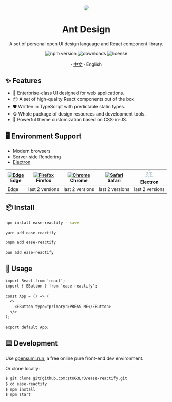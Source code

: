 <div align="center"><a name="readme-top"></a>

<img height="120" style="border-radius: 50px;" src="https://profile-avatar.csdnimg.cn/e4c40d19d85e4616a8c593d7b76e98fd_qq_53123067.jpg!1">

<h1>Ant Design</h1>

A set of personal open UI design language and React component library.

![npm version](https://img.shields.io/npm/v/ease-reactify)
![downloads](https://img.shields.io/npm/dt/ease-reactify)
![license](https://img.shields.io/npm/l/ease-reactify)

· [中文](./README.md) · English

</div>

## ✨ Features

- 🌈 Enterprise-class UI designed for web applications.
- 📦 A set of high-quality React components out of the box.
- 🛡 Written in TypeScript with predictable static types.
- ⚙️ Whole package of design resources and development tools.
- 🎨 Powerful theme customization based on CSS-in-JS.

## 🖥 Environment Support

- Modern browsers
- Server-side Rendering
- [Electron](https://www.electronjs.org/)

| [<img src="https://raw.githubusercontent.com/alrra/browser-logos/master/src/edge/edge_48x48.png" alt="Edge" width="24px" height="24px" />](https://godban.github.io/browsers-support-badges/)<br>Edge | [<img src="https://raw.githubusercontent.com/alrra/browser-logos/master/src/firefox/firefox_48x48.png" alt="Firefox" width="24px" height="24px" />](https://godban.github.io/browsers-support-badges/)<br>Firefox | [<img src="https://raw.githubusercontent.com/alrra/browser-logos/master/src/chrome/chrome_48x48.png" alt="Chrome" width="24px" height="24px" />](https://godban.github.io/browsers-support-badges/)<br>Chrome | [<img src="https://raw.githubusercontent.com/alrra/browser-logos/master/src/safari/safari_48x48.png" alt="Safari" width="24px" height="24px" />](https://godban.github.io/browsers-support-badges/)<br>Safari | [<img src="https://raw.githubusercontent.com/alrra/browser-logos/master/src/electron/electron_48x48.png" alt="Electron" width="24px" height="24px" />](https://godban.github.io/browsers-support-badges/)<br>Electron |
| --- | --- | --- | --- | --- |
| Edge | last 2 versions | last 2 versions | last 2 versions | last 2 versions |

## 📦 Install

```bash
npm install ease-reactify --save
```

```bash
yarn add ease-reactify
```

```bash
pnpm add ease-reactify
```

```bash
bun add ease-reactify
```

## 🔨 Usage

```tsx
import React from 'react';
import { EButton } from 'ease-reactify';

const App = () => (
  <>
    <EButton type="primary">PRESS ME</EButton>
  </>
);

export default App;
```

## ⌨️ Development

Use [opensumi.run](https://opensumi.run), a free online pure front-end dev environment.

Or clone locally:

```bash
$ git clone git@github.com:ztK63LrD/ease-reactify.git
$ cd ease-reactify
$ npm install
$ npm start
```
